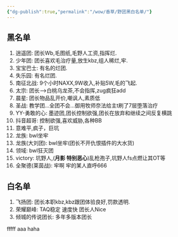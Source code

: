 ```yaml
---
{"dg-publish":true,"permalink":"/wow/香草/野团黑白名单/"}
---
```



## 黑名单
1. 逍遥团: 团长Wb,毛图纸,毛野人工资,指挥烂.
2. 少年团: 团长喜欢毛治疗量,放生kbz,组人稀烂,牢.
3. 宝宝巴士: 有名的烂团.
4. 失乐园: 有名烂团.
5. 南征北战: 9个小时NAXX,9W收入,补贴5W,毛的飞起.
6. 太宗: 团长-->白桃乌龙茶,不会指挥,zug疯狂add
7.  晨星: 团长物品乱开价,嘲讽人,素质低
8. 圣战: 教学团...全团不会...御用牧师奈法给主t刷了7层堕落治疗
9. YY-勇敢的心: 墨迹团,团长控制欲强,团长在放弃和继续之间反复横跳
10. 抖音超哥: 控制欲强,喜欢威胁,各种BB
11. 意难平,疯子，巨坑 
12. 龙族: bwl坐牢
13. 龙族(大刘团): bwl坐牢(团长不开仇恨插件的大水货)
14. 领域: bwl狂灭团
15. victory: 坑野人,(**月影 特别恶心**)乱枪孢子,坑野人fs点燃让其OT等
16. 全聚德(莱茵战): 牢啊 牢的某人直呼666


## 白名单
1. 飞扬团: 团长本职kbz,kbz跟团体验良好,罚款透明.
2. 荣耀巅峰: TAQ稳定 速度快 团长人Nice
3. 倾城的传说团长: 多年多版本团长 


fffff
aaa
haha